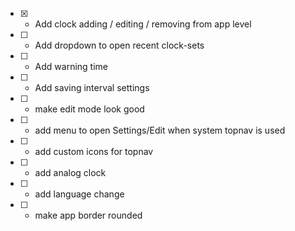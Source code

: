 - [x] - Add clock adding / editing / removing from app level
- [ ] - Add dropdown to open recent clock-sets
- [ ] - Add warning time
- [ ] - Add saving interval settings
- [ ] - make edit mode look good
- [ ] - add menu to open Settings/Edit when system topnav is used
- [ ] - add custom icons for topnav
- [ ] - add analog clock
- [ ] - add language change
- [ ] - make app border rounded
